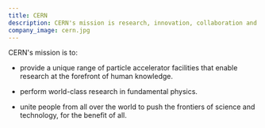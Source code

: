 ```yaml
---
title: CERN
description: CERN's mission is research, innovation, collaboration and inspiration.
company_image: cern.jpg
---
```

CERN's mission is to:

* provide a unique range of particle accelerator facilities that enable research at the forefront of human knowledge.

* perform world-class research in fundamental physics.

* unite people from all over the world to push the frontiers of science and technology, for the benefit of all.

